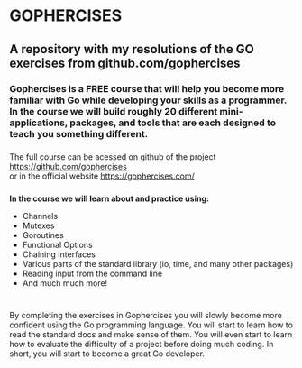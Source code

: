 # GOPHERCISES
## A repository with my resolutions of the GO exercises from github.com/gophercises

### Gophercises is a FREE course that will help you become more familiar with Go while developing your skills as a programmer. In the course we will build roughly 20 different mini-applications, packages, and tools that are each designed to teach you something different.

###

The full course can be acessed on github of the project https://github.com/gophercises <br />
or in the official website https://gophercises.com/

###

**In the course we will learn about and practice using:**

- Channels
- Mutexes
- Goroutines
- Functional Options
- Chaining Interfaces
- Various parts of the standard library (io, time, and many other packages)
- Reading input from the command line
- And much much more!

#

By completing the exercises in Gophercises you will slowly become more confident using the Go programming language. 
You will start to learn how to read the standard docs and make sense of them. 
You will even start to learn how to evaluate the difficulty of a project before doing much coding. 
In short, you will start to become a great Go developer.
